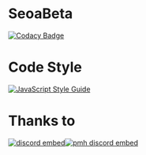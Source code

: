 # SeoaBeta

[![Codacy Badge](https://api.codacy.com/project/badge/Grade/c9b69f9e4ba649cf8d17503ddbd1ff6c)](https://app.codacy.com/app/ttakkku/SeoaBot?utm_source=github.com&utm_medium=referral&utm_content=ttakkku/SeoaBot&utm_campaign=Badge_Grade_Dashboard)


# Code Style

[![JavaScript Style Guide](https://cdn.rawgit.com/standard/standard/master/badge.svg)](https://github.com/standard/standard)


# Thanks to

[![discord embed](https://discordapp.com/api/guilds/558296123794653206/embed.png?style=banner2)](https://discord.gg/KNBGZU2)[![pmh discord embed](https://discordapp.com/api/guilds/541782241131495434/embed.png?style=banner2)](https://discord.gg/yhuURsY)
